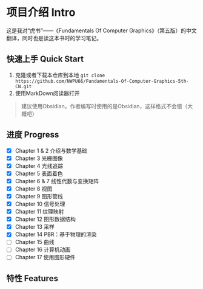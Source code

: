 # 项目介绍 Intro
这是我对“虎书”——《Fundamentals Of Computer Graphics》（第五版）的中文翻译，同时也是读这本书时的学习笔记。

## 快速上手 Quick Start
1. 克隆或者下载本仓库到本地 `git clone https://github.com/NWPU66/Fundamentals-Of-Computer-Graphics-5th-CN.git`
2. 使用MarkDown阅读器打开
> 建议使用Obsidian，作者编写时使用的是Obsidian，这样格式不会错（大概吧）

## 进度 Progress
- [x] Chapter 1 & 2 介绍与数学基础
- [x] Chapter 3 光栅图像
- [x] Chapter 4 光线追踪
- [x] Chapter 5 表面着色
- [x] Chapter 6 & 7 线性代数与变换矩阵    
- [x] Chapter 8 视图
- [x] Chapter 9 图形管线
- [x] Chapter 10 信号处理
- [x] Chapter 11 纹理映射
- [x] Chapter 12 图形数据结构
- [x] Chapter 13 采样
- [x] Chapter 14 PBR：基于物理的渲染
- [ ] Chapter 15 曲线
- [ ] Chapter 16 计算机动画
- [ ] Chapter 17 使用图形硬件

## 特性 Features
